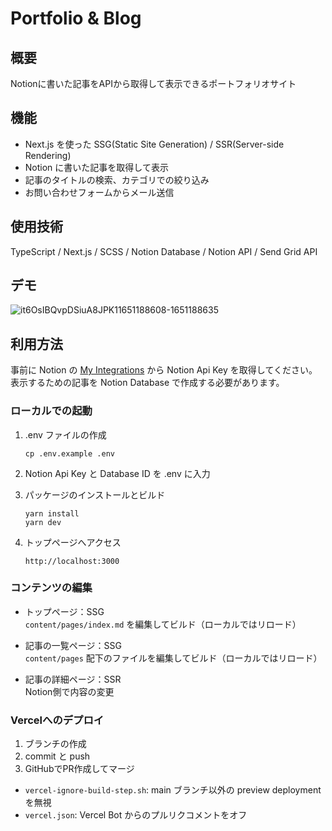 # Portfolio & Blog

## 概要

Notionに書いた記事をAPIから取得して表示できるポートフォリオサイト

## 機能

- Next.js を使った SSG(Static Site Generation) / SSR(Server-side Rendering)
-  Notion に書いた記事を取得して表示
-  記事のタイトルの検索、カテゴリでの絞り込み
-  お問い合わせフォームからメール送信

## 使用技術
TypeScript / Next.js / SCSS / Notion Database / Notion API / Send Grid API

## デモ

![it6OsIBQvpDSiuA8JPK11651188608-1651188635](https://user-images.githubusercontent.com/46856574/165863919-49407d1d-1881-4d83-8e91-9708b8ce684b.gif)

## 利用方法

事前に Notion の [My Integrations](https://www.notion.so/login) から Notion Api Key を取得してください。  
表示するための記事を Notion Database で作成する必要があります。  

### ローカルでの起動　

1. .env ファイルの作成

   ```
   cp .env.example .env
   ```

2. Notion Api Key と Database ID を .env に入力

3. パッケージのインストールとビルド

   ```
   yarn install
   yarn dev
   ```

4. トップページへアクセス

   ```
   http://localhost:3000
   ```

### コンテンツの編集

- トップページ：SSG  
  `content/pages/index.md` を編集してビルド（ローカルではリロード）

- 記事の一覧ページ：SSG  
  `content/pages` 配下のファイルを編集してビルド（ローカルではリロード）

- 記事の詳細ページ：SSR  
  Notion側で内容の変更

### Vercelへのデプロイ

1. ブランチの作成
2. commit と push
3. GitHubでPR作成してマージ

- `vercel-ignore-build-step.sh`: main ブランチ以外の preview deployment を無視
- `vercel.json`: Vercel Bot からのプルリクコメントをオフ
